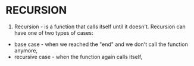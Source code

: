 # RECURSION

1. Recursion - is a function that calls itself until it doesn't. Recursion can have one of two types of cases:

- base case - when we reached the "end" and we don't call the function anymore,
- recursive case - when the function again calls itself,
